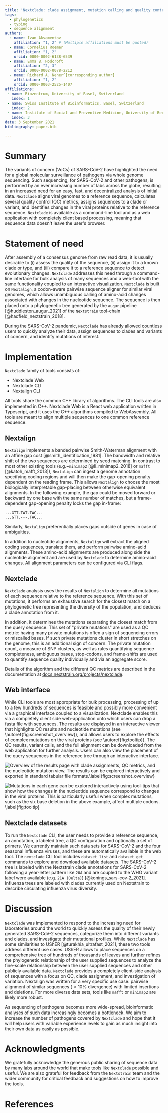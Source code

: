 ```yaml
---
title: 'Nextclade: clade assignment, mutation calling and quality control for viral genomes'
tags:
  - phylogenetics
  - typing
  - sequence alignment
authors:
  - name: Ivan Aksamentov
    affiliation: "1, 2" # (Multiple affiliations must be quoted)
  - name: Cornelius Roemer
    affiliation: "1, 2"
    orcid: 0000-0002-6138-6539
  - name: Emma B. Hodcroft
    affiliation: "2, 3"
    orcid: 0000-0002-0078-2212
  - name: Richard A. Neher^[corresponding author]
    affiliation: "1, 2"
    orcid: 0000-0003-2525-1407
affiliations:
 - name: Biozentrum, University of Basel, Switzerland
   index: 1
 - name: Swiss Institute of Bioinformatics, Basel, Switzerland
   index: 2
 - name: Institute of Social and Preventive Medicine, University of Bern, Bern, Switzerland
   index: 3
date: 3 September 2021
bibliography: paper.bib

---
```


# Summary

The variants of concern (VoCs) of SARS-CoV-2 have highlighted the need for a global molecular surveillance of pathogens via whole genome sequencing.
Such sequencing, for SARS-CoV-2 and other pathogens, is performed by an ever increasing number of labs across the globe, resulting in an increased need for an easy, fast, and decentralized analysis of initial data.
`Nextclade` aligns viral genomes to a reference sequence, calculates several quality control (QC) metrics, assigns sequences to a clade or variant, and identifies changes in the viral proteins relative to the reference sequence.
`Nextclade` is available as a command-line tool and as a web application with completely client based processing, meaning that sequence data doesn't leave the user's browser.


# Statement of need

After assembly of a consensus genome from raw read data, it is usually desirable to (i) assess the quality of the sequence, (ii) assign it to a known clade or type, and (iii) compare it to a reference sequence to detect evolutionary changes.
`Nextclade` addresses this need through a command-line interface for bulk analysis of many sequences and a web-tool with the same functionality coupled to an interactive visualization.
`Nextclade` is built on `Nextalign`, a codon-aware pairwise sequence aligner for similar viral genomes, which allows unambiguous calling of amino-acid changes associated with changes in the nucleotide sequence.
The sequence is then placed onto a phylogenetic tree generated by the `augur` pipeline [@huddleston_augur_2021] of the `Nextstrain` tool-chain [@hadfield_nextstrain_2018].

During the SARS-CoV-2 pandemic, `Nextclade` has already allowed countless users to quickly analyze their data, assign sequences to clades and variants of concern, and identify mutations of interest.

# Implementation

`Nextclade` family of tools consists of:

 - Nextclade Web
 - Nextclade CLI
 - Nextalign CLI

All tools share the common C++ library of algorithms.
The CLI tools are also implemented in C++.
Nextclade Web is a React web application written in Typescript, and it uses the C++ algorithms compiled to WebAssembly.
All tools are meant to align multiple sequences to one common reference sequence.

## Nextalign

`Nextalign` implements a banded pairwise Smith-Waterman alignment with an affine gap cost [@smith_identification_1981].
The bandwidth and relative shift of the two sequences are determined by seed matching.
In contrast to most other existing tools (e.g.~`minimap2` [@li_minimap2_2018] or `mafft` [@katoh_mafft_2013]), `Nextalign` can ingest a genome annotation specifying coding regions and will then make the gap-opening penalty dependent on the reading frame.
This allows `Nextalign` to choose the most biologically interpretable gap-placing between otherwise equivalent alignments.
In the following example, the gap could be moved forward or backward by one base with the same number of matches, but a frame-dependent gap-opening penalty locks the gap in-frame:
```
...GTT.TAT.TAC...
...GTT.---.TAC...
```
Similarly, `Nextalign` preferentially places gaps outside of genes in case of ambiguities.

In addition to nucleotide alignments, `Nextalign` will extract the aligned coding sequences, translate them, and perform pairwise amino-acid alignments.
These amino-acid alignments are produced along side the nucleotide alignment and are used by `Nextclade` to determine amino-acid changes.
All alignment parameters can be configured via CLI flags.

## Nextclade

`Nextclade` analysis uses the results of `Nextalign` to determine all mutations of each sequence relative to the reference sequence.
With this set of mutations, it performs an exhaustive search for the closest match on a phylogenetic tree representing the diversity of the population, and deduces a clade annotation from it.

In addition, it determines the mutations separating the closest match from the query sequence.
This set of "private mutations" are used as a QC metric: having many private mutations is often a sign of sequencing errors or miscalled bases.
If such private mutations cluster in short stretches on the genome, this is an additional sign of concern.
The private mutation count, a measure of SNP clusters, as well as rules quantifying sequence completeness, ambiguous bases, stop-codons, and frame-shifts are used to quantify sequence quality individually and via an aggregate score.

Details of the algorithm and the different QC metrics are described in the documentation at [docs.nextstrain.org/projects/nextclade](https://docs.nextstrain.org/projects/nextclade/en/stable/).

## Web interface

While CLI tools are most appropriate for bulk processing, processing of up to a few hundreds of sequences is feasible and possibly more convenient via a graphical interface coupled to a visualization.
Nextclade enables this via a completely client side web-application onto which users can drop a fasta file with sequences.
The results are displayed in an interactive viewer that highlights QC results and nucleotide mutations (see \autoref{fig:screenshot_overview}), and allows users to explore the effects of complex mutations on the viral proteins (see \autoref{fig:tooltip}).
The QC results, variant calls, and the full alignment can be downloaded from the web application for further analysis.
Users can also view the placement of the query sequences in the reference tree through an interactive interface.

![Overview of the results page with clade assignments, QC metrics, and the nucleotide mutation view. The results can be explored interactively and exported in standard tabular file formats.\label{fig:screenshot_overview}](figures/overview.png)

![Mutations in each gene can be explored interactively using tool-tips that show how the changes in the nucleotide sequence correspond to changes in the viral proteins. This is particularly useful when complex mutations, such as the six base deletion in the above example, affect multiple codons. \label{fig:tooltip}](figures/tooltip.png)

## Nextclade datasets

To run the `Nextclade` CLI, the user needs to provide a reference sequence, an annotation, a labeled tree, a QC configuration and optionally a set of primers.
We currently maintain such data sets for SARS-CoV-2 and the four seasonal influenza viruses, and these are automatically available in the web tool.
The `nextclade` CLI tool includes `dataset list` and `dataset get` commands to explore and download available datasets.
The SARS-CoV-2 tree is labeled with the Nextstrain clade annotations for SARS-CoV-2 following a year-letter pattern like `20A` and are coupled to the WHO variant label were available (e.g. `21A (Delta)`) [@konings_sars-cov-2_2021].
Influenza trees are labeled with clades currently used on Nextstrain to describe circulating influenza virus diversity.


# Discussion

`Nextclade` was implemented to respond to the increasing need for laboratories around the world to quickly assess the quality of their newly generated SARS-CoV-2 sequences, categorize them into different variants and clades, and investigate their mutational profiles.
While `Nextclade` has some similarities to UShER [@turakhia_ultrafast_2021], these two tools address different use cases.
UShER allows to place sequences on a comprehensive tree of hundreds of thousands of leaves and further refines the phylogenetic relationship of the user supplied sequences to analyze the fine-scale relationship between the user supplied sequences and other publicly available data.
`Nextclade` provides a completely client-side analysis of sequences with a focus on QC, clade assignment, and investigation of variation.
Nextalign was written for a very specific use case: pairwise alignment of similar sequences ($<10\%$ divergence) with limited insertions and deletions.
For more diverse data sets, tools like `mafft` or `minimap2` are likely more robust.

As sequencing of pathogens becomes more wide-spread, bioinformatic analyses of such data increasingly becomes a bottleneck.
We aim to increase the number of pathogens covered by `Nextclade` and hope that it will help users with variable experience levels to gain as much insight into their own data as easily as possible.


# Acknowledgments

We gratefully acknowledge the generous public sharing of sequence data by many labs around the world that make tools like `Nextclade` possible and useful.
We are also grateful for feedback from the `Nextstrain` team and the wider community for critical feedback and suggestions on how to improve the tools.

# References

